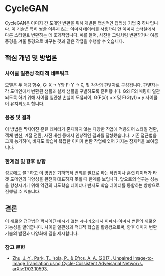 # CycleGAN
CycleGAN은 이미지 간 도메인 변환을 위해 개발된 핵심적인 딥러닝 기법 중 하나입니다. 이 기술은 특히 쌍을 이루지 않는 이미지 데이터를 사용하여 한 이미지 스타일에서 다른 스타일로 변환하는 데 효과적입니다. 예를 들어, 사진을 그림처럼 변환하거나 여름 풍경을 겨울 풍경으로 바꾸는 것과 같은 작업을 수행할 수 있습니다.

## 핵심 개념 및 방법론
### 사이클 일관성 적대적 네트워크
모델은 두 매핑 함수, G: X → Y와 F: Y → X, 및 각각의 판별자로 구성됩니다. 판별자는 각 도메인에서 변환된 샘플과 실제 샘플을 구별하도록 훈련됩니다. G와 F의 매핑이 일관되도록 하기 위해 사이클 일관성 손실이 도입되어, G(F(x)) ≈ x 및 F(G(y)) ≈ y 사이클이 유지되도록 합니다.

### 응용 및 결과
이 방법은 짝지어진 훈련 데이터가 존재하지 않는 다양한 작업에 적용되어 스타일 전환, 객체 변신, 계절 전환, 사진 개선 등에서 인상적인 결과를 달성했습니다. 기존 접근법을 크게 능가하며, 비지도 학습이 복잡한 이미지 변환 작업에 있어 가지는 잠재력을 보여줍니다.

### 한계점 및 향후 방향
성공에도 불구하고 이 방법은 기하학적 변화를 필요로 하는 작업이나 훈련 데이터가 타겟 도메인의 다양성을 완전히 대표하지 못할 때 한계를 보입니다. 앞으로의 연구는 성능을 향상시키기 위해 약간의 지도학습 데이터나 반지도 학습 데이터를 통합하는 방향으로 진행될 수 있습니다.

## 결론
이 새로운 접근법은 짝지어진 예시가 없는 시나리오에서 이미지-이미지 변환의 새로운 가능성을 열어줍니다. 사이클 일관성과 적대적 학습을 활용함으로써, 향후 이미지 변환 기술의 발전과 다양화에 길을 제시합니다.

### 참고 문헌
- [Zhu, J.-Y., Park, T., Isola, P., & Efros, A. A. (2017). Unpaired Image-to-Image Translation using Cycle-Consistent Adversarial Networks. arXiv:1703.10593.](https://arxiv.org/abs/1703.10593)
